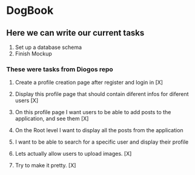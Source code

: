# DogBook

## Here we can write our current tasks

1. Set up a database schema
2. Finish Mockup




### These were tasks from Diogos repo
 
1. Create a profile creation page after register and login in [X]
2. Display this profile page that should contain diferent infos for diferent users [X]

3. On this profile page I want users to be able to add posts to the application, and see them [X]

4. On the Root level I want to display all the posts from the application

5. I want to be able to search for a specific user and display their profile

6. Lets actually allow users to upload images. [X]
7. Try to make it pretty. [X]
